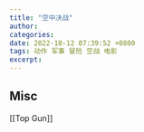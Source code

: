 ```yaml
---
title: "空中决战"
author: 
categories: 
date: 2022-10-12 07:39:52 +0800
tags: 动作 军事 冒险 空战 电影
excerpt: 
---
```









## Misc

[[Top Gun]]



